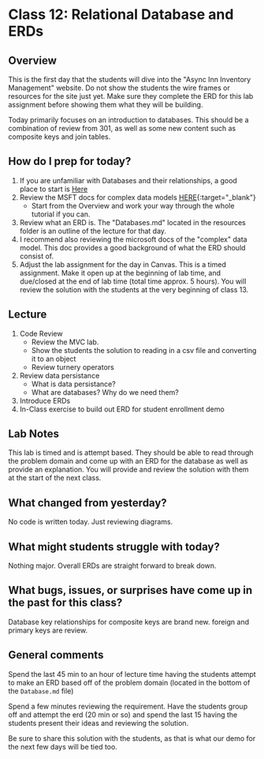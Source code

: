 # Class 12: Relational Database and ERDs

## Overview
This is the first day that the students will dive into the "Async Inn Inventory Management" website. Do not show the students the wire frames or resources for the site just yet. Make sure they complete the ERD for this lab assignment before showing them what they will be building. 

Today primarily focuses on an introduction to databases. This should be a combination of review from 301, as well as some new content such as composite keys and join tables.

## How do I prep for today?
1. If you are unfamiliar with Databases and their relationships, a good place to start is [Here](https://www.tutorialspoint.com/dbms/index.htm)
1. Review the MSFT docs for complex data models [HERE](https://docs.microsoft.com/en-us/aspnet/core/data/ef-mvc/complex-data-model?view=aspnetcore-2.0){:target="_blank"} 
    - Start from the Overview and work your way through the whole tutorial if you can. 
1. Review what an ERD is. The "Databases.md" located in the resources folder is an outline of the lecture for that day. 
1. I recommend also reviewing the microsoft docs of the "complex" data model. This doc provides a good background of what the ERD should consist of. 
1. Adjust the lab assignment for the day in Canvas. This is a timed assignment. Make it open up at the beginning of lab time, and due/closed at the end of lab time (total time approx. 5 hours). You will review the solution with the students at the very beginning of class 13. 

## Lecture

1. Code Review
   - Review the MVC lab. 
   - Show the students the solution to reading in a csv file and converting it to an object
   - Review turnery operators
1. Review data persistance
   - What is data persistance? 
   - What are databases? Why do we need them?
1. Introduce ERDs
1. In-Class exercise to build out ERD for student enrollment demo

## Lab Notes

This lab is timed and is attempt based. They should be able to read through the problem domain and come up with an ERD for the database as well as provide an explanation. You will provide and review the solution with them at the start of the next class.

## What changed from yesterday? 
No code is written today. Just reviewing diagrams.

## What might students struggle with today?  
Nothing major. Overall ERDs are straight forward to break down.

## What bugs, issues, or surprises have come up in the past for this class?
Database key relationships for composite keys are brand new. foreign and primary keys are review. 

## General comments
Spend the last 45 min to an hour of lecture time having the students attempt to make an ERD based off of the problem domain (located in the bottom of the `Database.md` file)

Spend a few minutes  reviewing the requirement. Have the students group off
and attempt the erd (20 min or so) and spend the last 15 having the students present their
ideas and reviewing the solution. 

Be sure to share this solution with the students, as that is what our demo for the next
few days will be tied too.